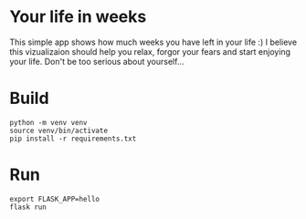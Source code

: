 # Your life in weeks
This simple app shows how much weeks you have left in your life :)
I believe this vizualizaion should help you relax, forgor your fears and start enjoying your life.
Don't be too serious about yourself...

# Build
```
python -m venv venv
source venv/bin/activate
pip install -r requirements.txt
```

# Run
```
export FLASK_APP=hello
flask run
```

